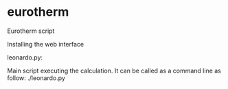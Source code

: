 # eurotherm
Eurotherm script

Installing the web interface

leonardo.py:  

Main script executing the calculation. It can be called as a command line as follow:
./leonardo.py <filename> <units>



